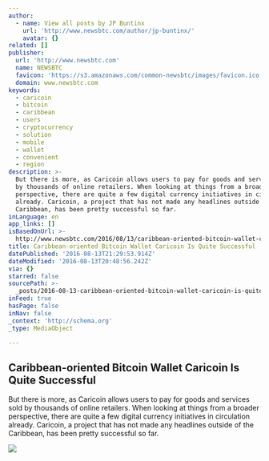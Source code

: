 ```yaml
---
author:
  - name: View all posts by JP Buntinx
    url: 'http://www.newsbtc.com/author/jp-buntinx/'
    avatar: {}
related: []
publisher:
  url: 'http://www.newsbtc.com'
  name: NEWSBTC
  favicon: 'https://s3.amazonaws.com/common-newsbtc/images/favicon.ico'
  domain: www.newsbtc.com
keywords:
  - caricoin
  - bitcoin
  - caribbean
  - users
  - cryptocurrency
  - solution
  - mobile
  - wallet
  - convenient
  - region
description: >-
  But there is more, as Caricoin allows users to pay for goods and services sold
  by thousands of online retailers. When looking at things from a broader
  perspective, there are quite a few digital currency initiatives in circulation
  already. Caricoin, a project that has not made any headlines outside of the
  Caribbean, has been pretty successful so far.
inLanguage: en
app_links: []
isBasedOnUrl: >-
  http://www.newsbtc.com/2016/08/13/caribbean-oriented-bitcoin-wallet-caricoin-quite-successful/
title: Caribbean-oriented Bitcoin Wallet Caricoin Is Quite Successful
datePublished: '2016-08-13T21:29:53.914Z'
dateModified: '2016-08-13T20:48:56.242Z'
via: {}
starred: false
sourcePath: >-
  _posts/2016-08-13-caribbean-oriented-bitcoin-wallet-caricoin-is-quite-successf.md
inFeed: true
hasPage: false
inNav: false
_context: 'http://schema.org'
_type: MediaObject

---
```

<article style=""><h1>Caribbean-oriented Bitcoin Wallet Caricoin Is Quite Successful</h1><p>But there is more, as Caricoin allows users to pay for goods and services sold by thousands of online retailers. When looking at things from a broader perspective, there are quite a few digital currency initiatives in circulation already. Caricoin, a project that has not made any headlines outside of the Caribbean, has been pretty successful so far.</p><img src="http://s3.amazonaws.com/main-newsbtc-images/2016/08/13194519/shutterstock_125565929.jpg" /></article>